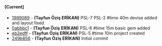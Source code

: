
#### [Current]

#### 
 * [1989089](../../commit/1989089) - __(Tayfun Öziş ERİKAN)__ PSL-7 PSL-2 #time 40m devise added and layout fixed
 * [0abbbc1](../../commit/0abbbc1) - __(Tayfun Öziş ERİKAN)__ PSL-6 #time 15m basic gem added
 * [eb2edff](../../commit/eb2edff) - __(Tayfun Öziş ERİKAN)__ PSL-5 #time 10m project created
 * [249b856](../../commit/249b856) - __(Tayfun Öziş ERİKAN)__ Initial commit
